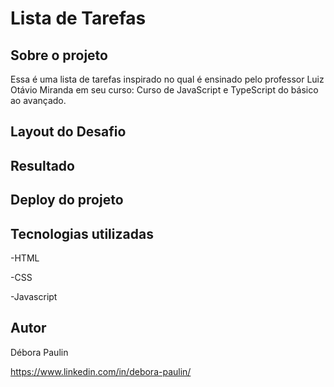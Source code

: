 # Lista de Tarefas

## Sobre o projeto
Essa é uma lista de tarefas inspirado no qual é ensinado pelo professor Luiz Otávio Miranda em seu curso: Curso de JavaScript e TypeScript do básico ao avançado.

## Layout do Desafio 


## Resultado 



## Deploy do projeto


## Tecnologias utilizadas
-HTML 

-CSS

-Javascript

## Autor

Débora Paulin

https://www.linkedin.com/in/debora-paulin/
